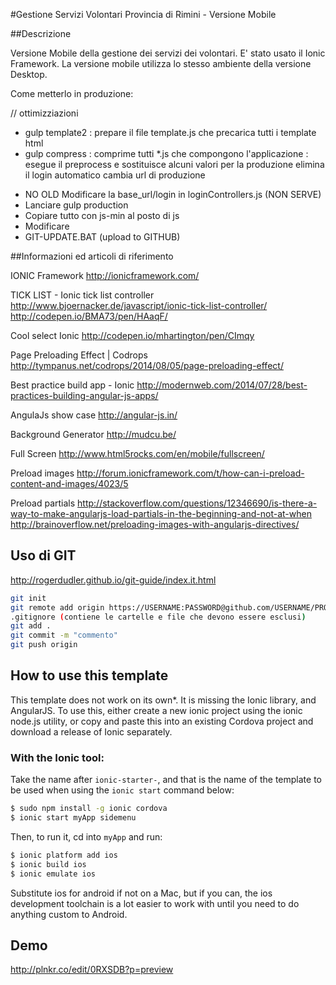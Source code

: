 #Gestione Servizi Volontari Provincia di Rimini - Versione Mobile

##Descrizione

Versione Mobile della gestione dei servizi dei volontari.
E' stato usato il Ionic Framework.
La versione mobile utilizza lo stesso ambiente della versione Desktop.

Come metterlo in produzione:

// ottimizziazioni

* gulp template2  : prepare il file template.js che precarica tutti i template html
* gulp compress : comprime tutti *.js che compongono l'applicazione
                : esegue il preprocess e sostituisce alcuni valori per la produzione
                  elimina il login automatico 
                  cambia url di produzione


- NO OLD Modificare la base_url/login in loginControllers.js (NON SERVE)
- Lanciare gulp production
- Copiare tutto con js-min al posto di js
- Modificare 
- GIT-UPDATE.BAT (upload to GITHUB)

##Informazioni ed articoli di riferimento

IONIC Framework
http://ionicframework.com/

TICK LIST - Ionic tick list controller
http://www.bjoernacker.de/javascript/ionic-tick-list-controller/
http://codepen.io/BMA73/pen/HAaqF/

Cool select Ionic
http://codepen.io/mhartington/pen/CImqy

Page Preloading Effect | Codrops
http://tympanus.net/codrops/2014/08/05/page-preloading-effect/

Best practice build app - Ionic
http://modernweb.com/2014/07/28/best-practices-building-angular-js-apps/

AngulaJs show case
http://angular-js.in/

Background Generator
http://mudcu.be/

Full Screen
http://www.html5rocks.com/en/mobile/fullscreen/

Preload images
http://forum.ionicframework.com/t/how-can-i-preload-content-and-images/4023/5

Preload partials
http://stackoverflow.com/questions/12346690/is-there-a-way-to-make-angularjs-load-partials-in-the-beginning-and-not-at-when
http://brainoverflow.net/preloading-images-with-angularjs-directives/


## Uso di GIT
http://rogerdudler.github.io/git-guide/index.it.html

```bash
git init
git remote add origin https://USERNAME:PASSWORD@github.com/USERNAME/PROJECTNAME.git
.gitignore (contiene le cartelle e file che devono essere esclusi)
git add .
git commit -m "commento"
git push origin
```

## How to use this template

This template does not work on its own*. It is missing the Ionic library, and AngularJS.
To use this, either create a new ionic project using the ionic node.js utility, or copy and paste this into an existing Cordova project and download a release of Ionic separately.

### With the Ionic tool:

Take the name after `ionic-starter-`, and that is the name of the template to be used when using the `ionic start` command below:

```bash
$ sudo npm install -g ionic cordova
$ ionic start myApp sidemenu
```

Then, to run it, cd into `myApp` and run:

```bash
$ ionic platform add ios
$ ionic build ios
$ ionic emulate ios
```

Substitute ios for android if not on a Mac, but if you can, the ios development toolchain is a lot easier to work with until you need to do anything custom to Android.

## Demo
http://plnkr.co/edit/0RXSDB?p=preview


